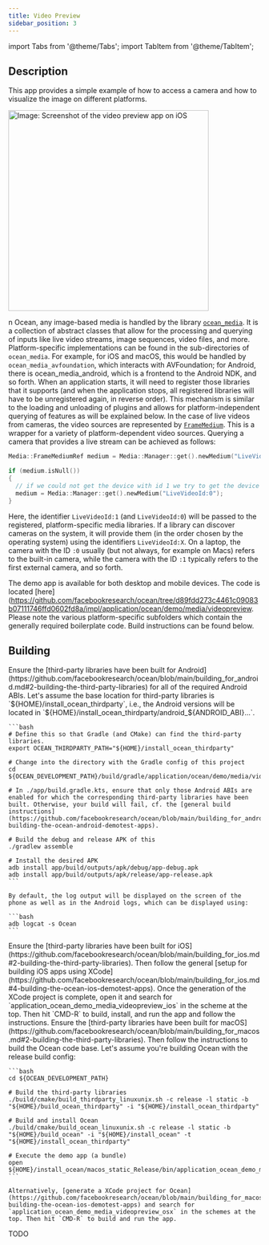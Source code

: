 ```yaml
---
title: Video Preview
sidebar_position: 3
---
```


import Tabs from '@theme/Tabs';
import TabItem from '@theme/TabItem';

## Description

This app provides a simple example of how to access a camera and how to visualize the image on different platforms.

<div class="center-images">
  <img src={require('@site/static/img/docs/demoapps/video_preview_ios.jpg').default} alt="Image: Screenshot of the video preview app on iOS" height="400" className="center-image"/>
</div>

n Ocean, any image-based media is handled by the library [`ocean_media`](https://github.com/facebookresearch/ocean/blob/a73e97bfeb5c4b4a3f7f7a174fc2a6dcc3170787/impl/ocean/media). It is a collection of abstract classes that allow for the processing and querying of inputs like live video streams, image sequences, video files, and more. Platform-specific implementations can be found in the sub-directories of `ocean_media`. For example, for iOS and macOS, this would be handled by `ocean_media_avfoundation`, which interacts with AVFoundation; for Android, there is ocean_media_android, which is a frontend to the Android NDK, and so forth. When an application starts, it will need to register those libraries that it supports (and when the application stops, all registered libraries will have to be unregistered again, in reverse order). This mechanism is similar to the loading and unloading of plugins and allows for platform-independent querying of features as will be explained below.
In the case of live videos from cameras, the video sources are represented by [`FrameMedium`](https://github.com/facebookresearch/ocean/blob/a73e97bfeb5c4b4a3f7f7a174fc2a6dcc3170787/impl/ocean/media/FrameMedium.h#L52). This is a wrapper for a variety of platform-dependent video sources. Querying a camera that provides a live stream can be achieved as follows:
```cpp
Media::FrameMediumRef medium = Media::Manager::get().newMedium("LiveVideoId:1");

if (medium.isNull())
{
  // if we could not get the device with id 1 we try to get the device with id 0
  medium = Media::Manager::get().newMedium("LiveVideoId:0");
}
```

Here, the identifier `LiveVideoId:1` (and `LiveVideoId:0`) will be passed to the registered, platform-specific media libraries. If a library can discover cameras on the system, it will provide them (in the order chosen by the operating system) using the identifiers `LiveVideoId:X`. On a laptop, the camera with the ID `:0` usually (but not always, for example on Macs) refers to the built-in camera, while the camera with the ID `:1` typically refers to the first external camera, and so forth.

The demo app is available for both desktop and mobile devices. The code is located [here](https://github.com/facebookresearch/ocean/tree/d89fdd273c4461c09083b07111746ffd0602fd8a/impl/application/ocean/demo/media/videopreview. Please note the various platform-specific subfolders which contain the generally required boilerplate code. Build instructions can be found below.

## Building

<Tabs groupId="target-os" queryString>

  <TabItem value="android" label="Android" default>
    Ensure the [third-party libraries have been built for Android](https://github.com/facebookresearch/ocean/blob/main/building_for_android.md#2-building-the-third-party-libraries) for all of the required Android ABIs. Let's assume the base location for third-party libraries is `${HOME}/install_ocean_thirdparty`, i.e., the Android versions will be located in `${HOME}/install_ocean_thirdparty/android_${ANDROID_ABI}...`.

    ```bash
    # Define this so that Gradle (and CMake) can find the third-party libraries.
    export OCEAN_THIRDPARTY_PATH="${HOME}/install_ocean_thirdparty"

    # Change into the directory with the Gradle config of this project
    cd ${OCEAN_DEVELOPMENT_PATH}/build/gradle/application/ocean/demo/media/videopreview/android

    # In ./app/build.gradle.kts, ensure that only those Android ABIs are enabled for which the corresponding third-party libraries have been built. Otherwise, your build will fail, cf. the [general build instructions](https://github.com/facebookresearch/ocean/blob/main/building_for_android.md#4-building-the-ocean-android-demotest-apps).

    # Build the debug and release APK of this
    ./gradlew assemble

    # Install the desired APK
    adb install app/build/outputs/apk/debug/app-debug.apk
    adb install app/build/outputs/apk/release/app-release.apk
    ```

    By default, the log output will be displayed on the screen of the phone as well as in the Android logs, which can be displayed using:

    ```bash
    adb logcat -s Ocean
    ```

  </TabItem>

  <TabItem value="ios" label="iOS">
    Ensure the [third-party libraries have been built for iOS](https://github.com/facebookresearch/ocean/blob/main/building_for_ios.md#2-building-the-third-party-libraries). Then follow the general [setup for building iOS apps using XCode](https://github.com/facebookresearch/ocean/blob/main/building_for_ios.md#4-building-the-ocean-ios-demotest-apps). Once the generation of the XCode project is complete, open it and search for `application_ocean_demo_media_videopreview_ios` in the scheme at the top. Then hit `CMD-R` to build, install, and run the app and follow the instructions.
  </TabItem>

  <TabItem value="macos" label="macOS">
    Ensure the [third-party libraries have been built for macOS](https://github.com/facebookresearch/ocean/blob/main/building_for_macos.md#2-building-the-third-party-libraries). Then follow the instructions to build the Ocean code base. Let's assume you're building Ocean with the release build config:

    ```bash
    cd ${OCEAN_DEVELOPMENT_PATH}

    # Build the third-party libraries
    ./build/cmake/build_thirdparty_linuxunix.sh -c release -l static -b "${HOME}/build_ocean_thirdparty" -i "${HOME}/install_ocean_thirdparty"

    # Build and install Ocean
    ./build/cmake/build_ocean_linuxunix.sh -c release -l static -b "${HOME}/build_ocean" -i "${HOME}/install_ocean" -t "${HOME}/install_ocean_thirdparty"

    # Execute the demo app (a bundle)
    open ${HOME}/install_ocean/macos_static_Release/bin/application_ocean_demo_media_videopreview_osx.app
    ```

    Alternatively, [generate a XCode project for Ocean](https://github.com/facebookresearch/ocean/blob/main/building_for_macos.md#4-building-the-ocean-ios-demotest-apps) and search for `application_ocean_demo_media_videopreview_osx` in the schemes at the top. Then hit `CMD-R` to build and run the app.
  </TabItem>


  <TabItem value="win" label="Windows">
    TODO
  </TabItem>

</Tabs>
